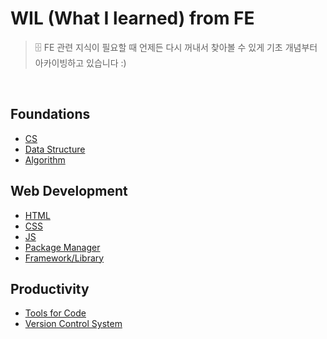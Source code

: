 # WIL (What I learned) from FE

> 🗄️ FE 관련 지식이 필요할 때 언제든 다시 꺼내서 찾아볼 수 있게 기초 개념부터 아카이빙하고 있습니다 :)

<br>

## Foundations

- [CS]()
- [Data Structure]()
- [Algorithm]()

## Web Development

- [HTML]()
- [CSS]()
- [JS](https://github.com/jacenam/WIL-archive/tree/main/Web-Development/JS)
- [Package Manager]()
- [Framework/Library]()

## Productivity

- [Tools for Code]()
- [Version Control System](https://github.com/jacenam/WIL-archive--FE/tree/main/Productivity/Version-Control-System)


